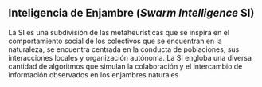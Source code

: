 ## Inteligencia de Enjambre (_Swarm Intelligence_ SI)

La SI es una subdivisión de las metaheurísticas que se inspira en el comportamiento
social de los colectivos que se encuentran en la naturaleza, se encuentra
centrada en la conducta de poblaciones, sus interacciones locales y
organización autónoma. La SI engloba una diversa cantidad de algoritmos
que simulan la colaboración y el intercambio de información observados
en los enjambres naturales
